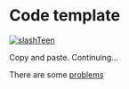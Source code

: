 # Code template

[![slashTeen](https://img.shields.io/badge/slashTeen-Codeforces-purple?style=for-the-badge)](https://codeforces.com/profile/slashTeen)

Copy and paste. Continuing...

There are some [problems](https://docs.qq.com/sheet/DT3B6ZGRWeWtKcUdm)
